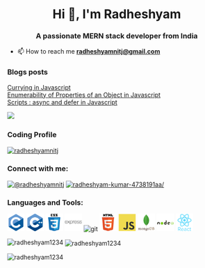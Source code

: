 <h1 align="center">Hi 👋, I'm Radheshyam</h1>
<h3 align="center">A passionate MERN stack developer from India</h3>

- 📫 How to reach me **radheshyamnitj@gmail.com**

### Blogs posts
<!-- BLOG-POST-LIST:START -->
<a href="https://medium.com/p/af39c28bcf31">Currying in Javascript</a><br/>
<a href="https://medium.com/p/2e1001d85d90">Enumerability of Properties of an Object in Javascript</a><br/>
<a href="https://medium.com/p/aaa65e564051">Scripts : async and defer in Javascript</a>
<!-- BLOG-POST-LIST:END -->
![](https://komarev.com/ghpvc/?username=Radheshyam1234&color=green)

<h3 align="left">Coding Profile </h3>
<a href="https://auth.geeksforgeeks.org/user/radheshyamnitj" target="blank"><img align="center" src="https://raw.githubusercontent.com/rahuldkjain/github-profile-readme-generator/master/src/images/icons/Social/geeks-for-geeks.svg" alt="radheshyamnitj" height="30" width="40" /></a>
</p>

<h3 align="left">Connect with me:</h3>
<p align="left">
<a href="https://medium.com/@radheshyamnitj" target="blank"><img align="center" src="https://raw.githubusercontent.com/rahuldkjain/github-profile-readme-generator/master/src/images/icons/Social/medium.svg" alt="@radheshyamnitj" height="30" width="40" /></a>
<a href="https://linkedin.com/in/radheshyam-kumar-4738191aa/" target="blank"><img align="center" src="https://raw.githubusercontent.com/rahuldkjain/github-profile-readme-generator/master/src/images/icons/Social/linked-in-alt.svg" alt="radheshyam-kumar-4738191aa/" height="30" width="40" /></a>
</p>


<h3 align="left">Languages and Tools:</h3>
<p align="left"> 
   <img src="https://raw.githubusercontent.com/devicons/devicon/master/icons/c/c-original.svg" alt="c" width="40" height="40"/>
   <img src="https://raw.githubusercontent.com/devicons/devicon/master/icons/cplusplus/cplusplus-original.svg" alt="cplusplus" width="40" height="40"/> 
   <img src="https://raw.githubusercontent.com/devicons/devicon/master/icons/css3/css3-original-wordmark.svg" alt="css3" width="40" height="40"/>
   <img src="https://raw.githubusercontent.com/devicons/devicon/master/icons/express/express-original-wordmark.svg" alt="express" width="40" height="40"/> 
   <img src="https://www.vectorlogo.zone/logos/git-scm/git-scm-icon.svg" alt="git" width="40" height="40"/>
   <img src="https://raw.githubusercontent.com/devicons/devicon/master/icons/html5/html5-original-wordmark.svg" alt="html5" width="40" height="40"/> 
   <img src="https://raw.githubusercontent.com/devicons/devicon/master/icons/javascript/javascript-original.svg" alt="javascript" width="40" height="40"/>
   <img src="https://raw.githubusercontent.com/devicons/devicon/master/icons/mongodb/mongodb-original-wordmark.svg" alt="mongodb" width="40" height="40"/> 
   <img src="https://raw.githubusercontent.com/devicons/devicon/master/icons/nodejs/nodejs-original-wordmark.svg" alt="nodejs" width="40" height="40"/> 
   <img src="https://raw.githubusercontent.com/devicons/devicon/master/icons/react/react-original-wordmark.svg" alt="react" width="40" height="40"/> 
</p>

<p><img align="left" src="https://github-readme-stats.vercel.app/api/top-langs?username=radheshyam1234&show_icons=true&locale=en&layout=compact" alt="radheshyam1234" /></p>

<p>&nbsp;<img align="center" src="https://github-readme-stats.vercel.app/api?username=radheshyam1234&show_icons=true&locale=en" alt="radheshyam1234" /></p>

<p><img align="center" src="https://github-readme-streak-stats.herokuapp.com/?user=radheshyam1234&" alt="radheshyam1234" /></p>
